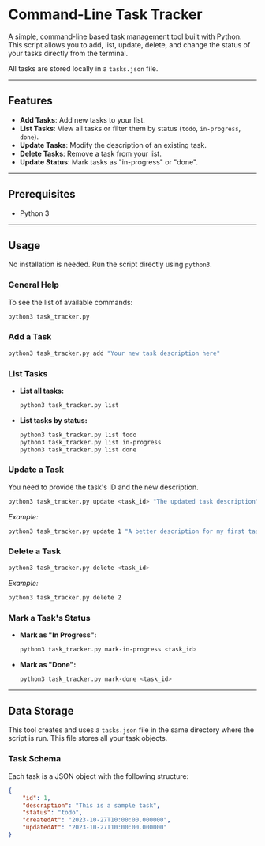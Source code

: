 
# Command-Line Task Tracker

A simple, command-line based task management tool built with Python. This script allows you to add, list, update, delete, and change the status of your tasks directly from the terminal.

All tasks are stored locally in a `tasks.json` file.

---

## Features

-   **Add Tasks**: Add new tasks to your list.
-   **List Tasks**: View all tasks or filter them by status (`todo`, `in-progress`, `done`).
-   **Update Tasks**: Modify the description of an existing task.
-   **Delete Tasks**: Remove a task from your list.
-   **Update Status**: Mark tasks as "in-progress" or "done".

---

## Prerequisites

-   Python 3

---

## Usage

No installation is needed. Run the script directly using `python3`.

### General Help
To see the list of available commands:
```bash
python3 task_tracker.py
```

### Add a Task
```bash
python3 task_tracker.py add "Your new task description here"
```

### List Tasks
-   **List all tasks:**
    ```bash
    python3 task_tracker.py list
    ```
-   **List tasks by status:**
    ```bash
    python3 task_tracker.py list todo
    python3 task_tracker.py list in-progress
    python3 task_tracker.py list done
    ```

### Update a Task
You need to provide the task's ID and the new description.
```bash
python3 task_tracker.py update <task_id> "The updated task description"
```
*Example:*
```bash
python3 task_tracker.py update 1 "A better description for my first task"
```

### Delete a Task
```bash
python3 task_tracker.py delete <task_id>
```
*Example:*
```bash
python3 task_tracker.py delete 2
```

### Mark a Task's Status
-   **Mark as "In Progress":**
    ```bash
    python3 task_tracker.py mark-in-progress <task_id>
    ```
-   **Mark as "Done":**
    ```bash
    python3 task_tracker.py mark-done <task_id>
    ```

---

## Data Storage

This tool creates and uses a `tasks.json` file in the same directory where the script is run. This file stores all your task objects.

### Task Schema
Each task is a JSON object with the following structure:
```json
{
    "id": 1,
    "description": "This is a sample task",
    "status": "todo",
    "createdAt": "2023-10-27T10:00:00.000000",
    "updatedAt": "2023-10-27T10:00:00.000000"
}